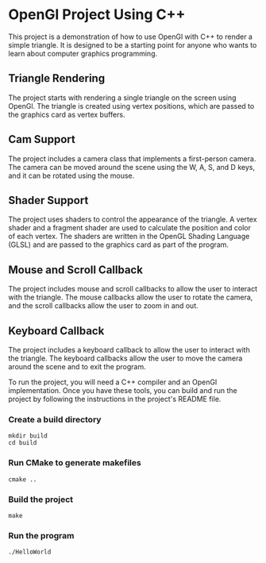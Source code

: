 # OpenGl Project Using C++
This project is a demonstration of how to use OpenGl with C++ to render a simple triangle. It is designed to be a starting point for anyone who wants to learn about computer graphics programming.

## Triangle Rendering
The project starts with rendering a single triangle on the screen using OpenGl. The triangle is created using vertex positions, which are passed to the graphics card as vertex buffers.

## Cam Support
The project includes a camera class that implements a first-person camera. The camera can be moved around the scene using the W, A, S, and D keys, and it can be rotated using the mouse.

## Shader Support
The project uses shaders to control the appearance of the triangle. A vertex shader and a fragment shader are used to calculate the position and color of each vertex. The shaders are written in the OpenGL Shading Language (GLSL) and are passed to the graphics card as part of the program.

## Mouse and Scroll Callback
The project includes mouse and scroll callbacks to allow the user to interact with the triangle. The mouse callbacks allow the user to rotate the camera, and the scroll callbacks allow the user to zoom in and out.

## Keyboard Callback
The project includes a keyboard callback to allow the user to interact with the triangle. The keyboard callbacks allow the user to move the camera around the scene and to exit the program.

To run the project, you will need a C++ compiler and an OpenGl implementation. Once you have these tools, you can build and run the project by following the instructions in the project's README file.

### Create a build directory
    mkdir build
    cd build

### Run CMake to generate makefiles
    cmake ..

### Build the project
    make

### Run the program
    ./HelloWorld
